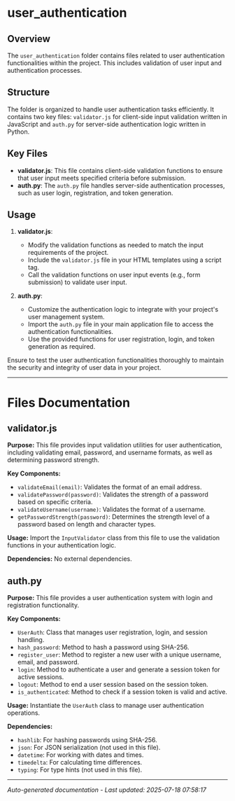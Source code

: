 # user_authentication

## Overview
The `user_authentication` folder contains files related to user authentication functionalities within the project. This includes validation of user input and authentication processes.

## Structure
The folder is organized to handle user authentication tasks efficiently. It contains two key files: `validator.js` for client-side input validation written in JavaScript and `auth.py` for server-side authentication logic written in Python.

## Key Files
- **validator.js**: This file contains client-side validation functions to ensure that user input meets specified criteria before submission.
- **auth.py**: The `auth.py` file handles server-side authentication processes, such as user login, registration, and token generation.

## Usage
1. **validator.js**:
   - Modify the validation functions as needed to match the input requirements of the project.
   - Include the `validator.js` file in your HTML templates using a script tag.
   - Call the validation functions on user input events (e.g., form submission) to validate user input.

2. **auth.py**:
   - Customize the authentication logic to integrate with your project's user management system.
   - Import the `auth.py` file in your main application file to access the authentication functionalities.
   - Use the provided functions for user registration, login, and token generation as required.

Ensure to test the user authentication functionalities thoroughly to maintain the security and integrity of user data in your project.

---

# Files Documentation

## validator.js

**Purpose:** This file provides input validation utilities for user authentication, including validating email, password, and username formats, as well as determining password strength.

**Key Components:**
- `validateEmail(email)`: Validates the format of an email address.
- `validatePassword(password)`: Validates the strength of a password based on specific criteria.
- `validateUsername(username)`: Validates the format of a username.
- `getPasswordStrength(password)`: Determines the strength level of a password based on length and character types.

**Usage:** Import the `InputValidator` class from this file to use the validation functions in your authentication logic.

**Dependencies:** No external dependencies.

## auth.py

**Purpose:** This file provides a user authentication system with login and registration functionality.

**Key Components:**
- `UserAuth`: Class that manages user registration, login, and session handling.
- `hash_password`: Method to hash a password using SHA-256.
- `register_user`: Method to register a new user with a unique username, email, and password.
- `login`: Method to authenticate a user and generate a session token for active sessions.
- `logout`: Method to end a user session based on the session token.
- `is_authenticated`: Method to check if a session token is valid and active.

**Usage:** Instantiate the `UserAuth` class to manage user authentication operations.

**Dependencies:**
- `hashlib`: For hashing passwords using SHA-256.
- `json`: For JSON serialization (not used in this file).
- `datetime`: For working with dates and times.
- `timedelta`: For calculating time differences.
- `typing`: For type hints (not used in this file).

---
*Auto-generated documentation - Last updated: 2025-07-18 07:58:17*
